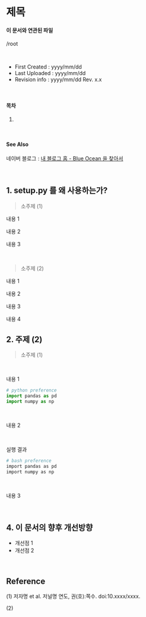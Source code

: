 # __제목__

#### 이 문서와 연관된 파일
/root

</br>

* First Created : yyyy/mm/dd
* Last Uploaded : yyyy/mm/dd
* Revision info : yyyy/mm/dd Rev. x.x

</br>

#### 목차
1. 

</br>

#### See Also
네이버 블로그 : [내 블로그 홈 - Blue Ocean 을 찾아서][Ext1]

</br>

## 1. setup.py 를 왜 사용하는가?

> 소주제 (1)

내용 1

내용 2

내용 3

<br>

> 소주제 (2)

내용 1

내용 2

내용 3

내용 4

## 2. 주제 (2)

> 소주제 (1)

<br>

내용 1

```python
# python preference
import pandas as pd
import numpy as np
```

<br>

내용 2

<br>

실행 결과
```bash
# bash preference
import pandas as pd
import numpy as np
```

<br>

내용 3



<br>

## 4. 이 문서의 향후 개선방향
- 개선점 1
- 개선점 2

<br>

## Reference
(1) 저자명 et al. 저널명 연도, 권(호):쪽수. doi:10.xxxx/xxxx.

(2)


[Ext1]:https://blog.naver.com/simhc0714